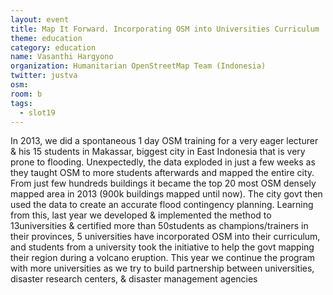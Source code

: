 ```yaml
---
layout: event
title: Map It Forward. Incorporating OSM into Universities Curriculum
theme: education
category: education
name: Vasanthi Hargyono
organization: Humanitarian OpenStreetMap Team (Indonesia)
twitter: justva
osm:
room: b
tags:
  - slot19
---
```

In 2013, we did a spontaneous 1 day OSM training for a very eager lecturer & his 15 students in Makassar, biggest city in East Indonesia that is very prone to flooding. Unexpectedly, the data exploded in just a few weeks as they taught OSM to more students afterwards and mapped the entire city. From just few hundreds buildings it became the top 20 most OSM densely mapped area in 2013 (900k buildings mapped until now). The city govt then used the data to create an accurate flood contingency planning. Learning from this, last year we developed & implemented the method to 13universities & certified more than 50students as champions/trainers in their provinces, 5 universities have incorporated OSM into their curriculum, and students from a university took the initiative to help the govt mapping their region during a volcano eruption. This year we continue the program with more universities as we try to build partnership between universities, disaster research centers, & disaster management agencies

